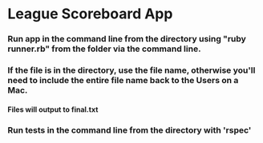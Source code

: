 # League Scoreboard App

### Run app in the command line from the directory using "ruby runner.rb" from the folder via the command line.

### If the file is in the directory, use the file name, otherwise you'll need to include the entire file name back to the Users on a Mac.

#### Files will output to final.txt

### Run tests in the command line from the directory with 'rspec'